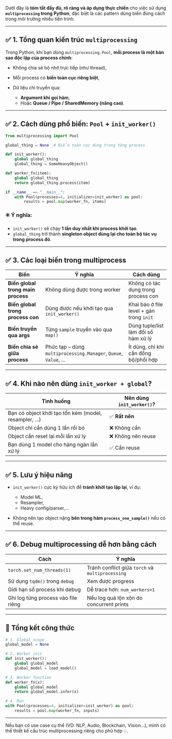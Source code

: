 Dưới đây là **tóm tắt đầy đủ, rõ ràng và áp dụng thực chiến** cho việc sử dụng **`multiprocessing` trong Python**, đặc biệt là các pattern dùng biến đúng cách trong môi trường nhiều tiến trình.

---

## ✅ 1. Tổng quan kiến trúc `multiprocessing`

Trong Python, khi bạn dùng `multiprocessing.Pool`, **mỗi process là một bản sao độc lập của process chính**:

* Không chia sẻ bộ nhớ trực tiếp (như thread),
* Mỗi process có **biến toàn cục riêng biệt**,
* Dữ liệu chỉ truyền qua:

  * **Argument khi gọi hàm**,
  * Hoặc **Queue / Pipe / SharedMemory (nâng cao)**.

---

## ✅ 2. Cách dùng phổ biến: `Pool` + `init_worker()`

```python
from multiprocessing import Pool

global_thing = None  # Biến toàn cục dùng trong từng process

def init_worker():
    global global_thing
    global_thing = SomeHeavyObject()

def worker_fn(item):
    global global_thing
    return global_thing.process(item)

if __name__ == "__main__":
    with Pool(processes=4, initializer=init_worker) as pool:
        results = pool.map(worker_fn, items)
```

### ✳️ Ý nghĩa:

* `init_worker()` sẽ chạy **1 lần duy nhất khi process khởi tạo**.
* `global_thing` trở thành **singleton object dùng lại cho toàn bộ tác vụ trong process đó**.

---

## ✅ 3. Các loại biến trong multiprocess

| Biến                               | Ý nghĩa                                                          | Cách dùng                                |
| ---------------------------------- | ---------------------------------------------------------------- | ---------------------------------------- |
| **Biến global trong main process** | Không dùng được trong worker                                     | Không có tác dụng trong process con      |
| **Biến global trong process con**  | Dùng được nếu khởi tạo qua `init_worker()`                       | Khai báo ở file level + gán trong `init` |
| **Biến truyền qua args**           | Từng `sample` truyền vào qua `map()`                             | Dùng tuple/list làm đối số hàm xử lý     |
| **Biến chia sẻ giữa process**      | Phức tạp – dùng `multiprocessing.Manager`, `Queue`, `Value`, ... | Ít dùng, chỉ khi cần đồng bộ/phối hợp    |

---

## ✅ 4. Khi nào nên dùng `init_worker + global`?

| Tình huống                                             | Nên dùng `init_worker()`? |
| ------------------------------------------------------ | ------------------------- |
| Bạn có object khởi tạo tốn kém (model, resampler, ...) | ✅ **Rất nên**             |
| Object chỉ cần dùng 1 lần rồi bỏ                       | ❌ Không cần               |
| Object cần reset lại mỗi lần xử lý                     | ❌ Không nên reuse         |
| Bạn dùng 1 model cho hàng ngàn lần xử lý               | ✅ Cần reuse               |

---

## ✅ 5. Lưu ý hiệu năng

* `init_worker()` cực kỳ hữu ích để **tránh khởi tạo lặp lại**, ví dụ:

  * Model ML,
  * Resampler,
  * Heavy config/parser,...
* Không nên tạo object nặng **bên trong hàm `process_one_sample()`** nếu có thể reuse.

---

## ✅ 6. Debug multiprocessing dễ hơn bằng cách

| Cách                                | Ý nghĩa                                          |
| ----------------------------------- | ------------------------------------------------ |
| `torch.set_num_threads(1)`          | Tránh conflict giữa `torch` và `multiprocessing` |
| Sử dụng `tqdm()` trong `debug`      | Xem được progress                                |
| Giới hạn số process khi debug       | Dễ trace hơn: `num_workers=1`                    |
| Ghi log từng process vào file riêng | Nếu log quá lộn xộn do concurrent prints         |

---

## 🧠 Tổng kết công thức

```python
# 1. Global scope
global_model = None

# 2. Worker init
def init_worker():
    global global_model
    global_model = load_model()

# 3. Worker function
def worker_fn(x):
    global global_model
    return global_model.infer(x)

# 4. Run
with Pool(processes=4, initializer=init_worker) as pool:
    results = pool.map(worker_fn, inputs)
```

---

Nếu bạn có use case cụ thể (VD: NLP, Audio, Blockchain, Vision...), mình có thể thiết kế cấu trúc multiprocessing riêng cho phù hợp 💡.
